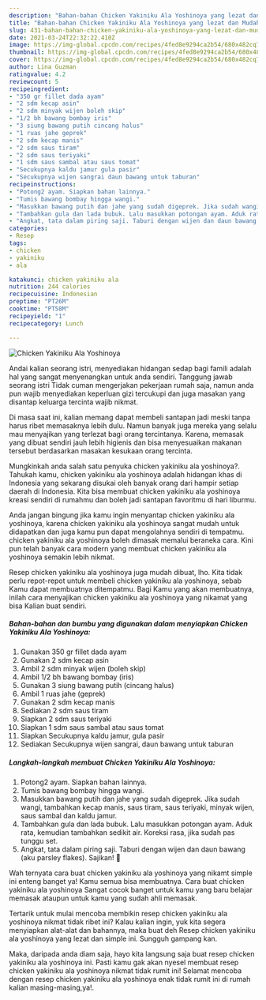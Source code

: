 ```yaml
---
description: "Bahan-bahan Chicken Yakiniku Ala Yoshinoya yang lezat dan Mudah Dibuat"
title: "Bahan-bahan Chicken Yakiniku Ala Yoshinoya yang lezat dan Mudah Dibuat"
slug: 431-bahan-bahan-chicken-yakiniku-ala-yoshinoya-yang-lezat-dan-mudah-dibuat
date: 2021-03-24T22:32:22.410Z
image: https://img-global.cpcdn.com/recipes/4fed8e9294ca2b54/680x482cq70/chicken-yakiniku-ala-yoshinoya-foto-resep-utama.jpg
thumbnail: https://img-global.cpcdn.com/recipes/4fed8e9294ca2b54/680x482cq70/chicken-yakiniku-ala-yoshinoya-foto-resep-utama.jpg
cover: https://img-global.cpcdn.com/recipes/4fed8e9294ca2b54/680x482cq70/chicken-yakiniku-ala-yoshinoya-foto-resep-utama.jpg
author: Lina Guzman
ratingvalue: 4.2
reviewcount: 5
recipeingredient:
- "350 gr fillet dada ayam"
- "2 sdm kecap asin"
- "2 sdm minyak wijen boleh skip"
- "1/2 bh bawang bombay iris"
- "3 siung bawang putih cincang halus"
- "1 ruas jahe geprek"
- "2 sdm kecap manis"
- "2 sdm saus tiram"
- "2 sdm saus teriyaki"
- "1 sdm saus sambal atau saus tomat"
- "Secukupnya kaldu jamur gula pasir"
- "Secukupnya wijen sangrai daun bawang untuk taburan"
recipeinstructions:
- "Potong2 ayam. Siapkan bahan lainnya."
- "Tumis bawang bombay hingga wangi."
- "Masukkan bawang putih dan jahe yang sudah digeprek. Jika sudah wangi, tambahkan kecap manis, saus tiram, saus teriyaki, minyak wijen, saus sambal dan kaldu jamur."
- "Tambahkan gula dan lada bubuk. Lalu masukkan potongan ayam. Aduk rata, kemudian tambahkan sedikit air. Koreksi rasa, jika sudah pas tunggu set."
- "Angkat, tata dalam piring saji. Taburi dengan wijen dan daun bawang (aku parsley flakes). Sajikan! 🧡"
categories:
- Resep
tags:
- chicken
- yakiniku
- ala

katakunci: chicken yakiniku ala 
nutrition: 244 calories
recipecuisine: Indonesian
preptime: "PT26M"
cooktime: "PT58M"
recipeyield: "1"
recipecategory: Lunch

---
```



![Chicken Yakiniku Ala Yoshinoya](https://img-global.cpcdn.com/recipes/4fed8e9294ca2b54/680x482cq70/chicken-yakiniku-ala-yoshinoya-foto-resep-utama.jpg)

Andai kalian seorang istri, menyediakan hidangan sedap bagi famili adalah hal yang sangat menyenangkan untuk anda sendiri. Tanggung jawab seorang istri Tidak cuman mengerjakan pekerjaan rumah saja, namun anda pun wajib menyediakan keperluan gizi tercukupi dan juga masakan yang disantap keluarga tercinta wajib nikmat.

Di masa  saat ini, kalian memang dapat membeli santapan jadi meski tanpa harus ribet memasaknya lebih dulu. Namun banyak juga mereka yang selalu mau menyajikan yang terlezat bagi orang tercintanya. Karena, memasak yang dibuat sendiri jauh lebih higienis dan bisa menyesuaikan makanan tersebut berdasarkan masakan kesukaan orang tercinta. 



Mungkinkah anda salah satu penyuka chicken yakiniku ala yoshinoya?. Tahukah kamu, chicken yakiniku ala yoshinoya adalah hidangan khas di Indonesia yang sekarang disukai oleh banyak orang dari hampir setiap daerah di Indonesia. Kita bisa membuat chicken yakiniku ala yoshinoya kreasi sendiri di rumahmu dan boleh jadi santapan favoritmu di hari liburmu.

Anda jangan bingung jika kamu ingin menyantap chicken yakiniku ala yoshinoya, karena chicken yakiniku ala yoshinoya sangat mudah untuk didapatkan dan juga kamu pun dapat mengolahnya sendiri di tempatmu. chicken yakiniku ala yoshinoya boleh dimasak memalui beraneka cara. Kini pun telah banyak cara modern yang membuat chicken yakiniku ala yoshinoya semakin lebih nikmat.

Resep chicken yakiniku ala yoshinoya juga mudah dibuat, lho. Kita tidak perlu repot-repot untuk membeli chicken yakiniku ala yoshinoya, sebab Kamu dapat membuatnya ditempatmu. Bagi Kamu yang akan membuatnya, inilah cara menyajikan chicken yakiniku ala yoshinoya yang nikamat yang bisa Kalian buat sendiri.

<!--inarticleads1-->

##### Bahan-bahan dan bumbu yang digunakan dalam menyiapkan Chicken Yakiniku Ala Yoshinoya:

1. Gunakan 350 gr fillet dada ayam
1. Gunakan 2 sdm kecap asin
1. Ambil 2 sdm minyak wijen (boleh skip)
1. Ambil 1/2 bh bawang bombay (iris)
1. Gunakan 3 siung bawang putih (cincang halus)
1. Ambil 1 ruas jahe (geprek)
1. Gunakan 2 sdm kecap manis
1. Sediakan 2 sdm saus tiram
1. Siapkan 2 sdm saus teriyaki
1. Siapkan 1 sdm saus sambal atau saus tomat
1. Siapkan Secukupnya kaldu jamur, gula pasir
1. Sediakan Secukupnya wijen sangrai, daun bawang untuk taburan




<!--inarticleads2-->

##### Langkah-langkah membuat Chicken Yakiniku Ala Yoshinoya:

1. Potong2 ayam. Siapkan bahan lainnya.
1. Tumis bawang bombay hingga wangi.
1. Masukkan bawang putih dan jahe yang sudah digeprek. Jika sudah wangi, tambahkan kecap manis, saus tiram, saus teriyaki, minyak wijen, saus sambal dan kaldu jamur.
1. Tambahkan gula dan lada bubuk. Lalu masukkan potongan ayam. Aduk rata, kemudian tambahkan sedikit air. Koreksi rasa, jika sudah pas tunggu set.
1. Angkat, tata dalam piring saji. Taburi dengan wijen dan daun bawang (aku parsley flakes). Sajikan! 🧡




Wah ternyata cara buat chicken yakiniku ala yoshinoya yang nikamt simple ini enteng banget ya! Kamu semua bisa membuatnya. Cara buat chicken yakiniku ala yoshinoya Sangat cocok banget untuk kamu yang baru belajar memasak ataupun untuk kamu yang sudah ahli memasak.

Tertarik untuk mulai mencoba membikin resep chicken yakiniku ala yoshinoya nikmat tidak ribet ini? Kalau kalian ingin, yuk kita segera menyiapkan alat-alat dan bahannya, maka buat deh Resep chicken yakiniku ala yoshinoya yang lezat dan simple ini. Sungguh gampang kan. 

Maka, daripada anda diam saja, hayo kita langsung saja buat resep chicken yakiniku ala yoshinoya ini. Pasti kamu gak akan nyesel membuat resep chicken yakiniku ala yoshinoya nikmat tidak rumit ini! Selamat mencoba dengan resep chicken yakiniku ala yoshinoya enak tidak rumit ini di rumah kalian masing-masing,ya!.

